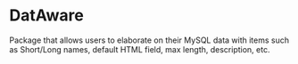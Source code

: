# DatAware
Package that allows users to elaborate on their MySQL data with items such as Short/Long names, default HTML field, max length, description, etc.
